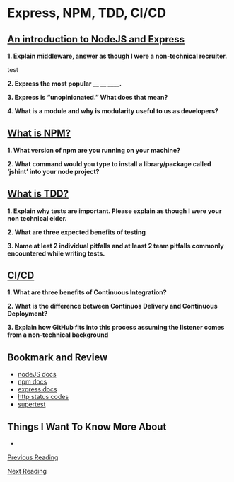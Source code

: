 # Express, NPM, TDD, CI/CD

## [An introduction to NodeJS and Express](https://developer.mozilla.org/en-US/docs/Learn/Server-side/Express_Nodejs/Introduction)

**1. Explain middleware, answer as though I were a non-technical recruiter.**

test

**2. Express the most popular __ __ ____.**


**3. Express is “unopinionated.” What does that mean?**


**4. What is a module and why is modularity useful to us as developers?**


## [What is NPM?](https://docs.npmjs.com/getting-started/what-is-npm)

**1. What version of npm are you running on your machine?**


**2. What command would you type to install a library/package called ‘jshint’ into your node project?**


## [What is TDD?](https://www.agilealliance.org/glossary/tdd/)

**1. Explain why tests are important. Please explain as though I were your non technical elder.**


**2. What are three expected benefits of testing**


**3. Name at lest 2 individual pitfalls and at least 2 team pitfalls commonly encountered while writing tests.**

## [CI/CD](https://www.youtube.com/watch?v%3DxSv_m3KhUO8)

**1. What are three benefits of Continuous Integration?**

**2. What is the difference between Continuos Delivery and Continuous Deployment?**

**3. Explain how GitHub fits into this process assuming the listener comes from a non-technical background**


## Bookmark and Review

- [nodeJS docs](https://nodejs.org/en/docs/)
- [npm docs](https://docs.npmjs.com/)
- [express docs](https://expressjs.com/en/4x/api.html)
- [http status codes](https://www.restapitutorial.com/httpstatuscodes.html)
- [supertest](https://github.com/visionmedia/supertest)

## Things I Want To Know More About

- 

[Previous Reading](./class-01.md)

[Next Reading](./class-03.md)
